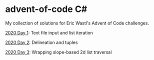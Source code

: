 # advent-of-code C#
My collection of solutions for Eric Wastl's Advent of Code challenges.

[2020 Day 1](https://github.com/blurgush/advent-of-code/blob/main/2020/Day%201/Program.cs): Text file input and list iteration

[2020 Day 2](https://github.com/blurgush/advent-of-code/blob/main/2020/Day%202/Program.cs): Delineation and tuples

[2020 Day 3](https://github.com/blurgush/advent-of-code/blob/main/2020/Day%203/Program.cs): Wrapping slope-based 2d list traversal
